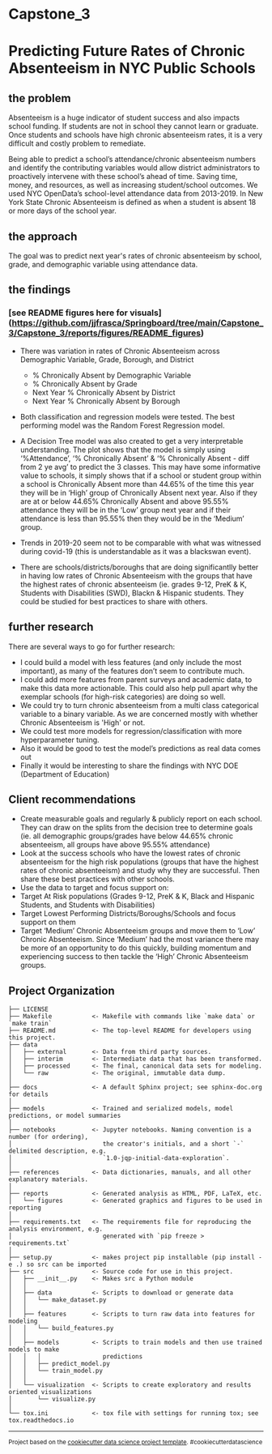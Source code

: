 Capstone_3
==============================

# Predicting Future Rates of Chronic Absenteeism in NYC Public Schools

## the problem 

Absenteeism is a huge indicator of student success and also impacts school funding. If students are not in school they cannot learn or graduate. Once students and schools have high chronic absenteeism rates, it is a very difficult and costly problem to remediate. 

Being able to predict a school’s attendance/chronic absenteeism numbers and identify the contributing variables would allow district administrators to proactively intervene with these school’s ahead of time. Saving time, money, and resources, as well as increasing student/school outcomes. We used NYC OpenData’s school-level attendance data from 2013-2019. In New York State Chronic Absenteeism is defined as when a student is absent 18 or more days of the school year.

## the approach

The goal was to predict next year's rates of chronic absenteeism by school, grade, and demographic variable using attendance data.

## the findings
### [see README figures here for visuals] (https://github.com/jjfrasca/Springboard/tree/main/Capstone_3/Capstone_3/reports/figures/README_figures)

- There was variation in rates of Chronic Absenteeism across Demographic Variable, Grade, Borough, and District
    - % Chronically Absent by Demographic Variable
    - % Chronically Absent by Grade
    - Next Year % Chronically Absent by District
    - Next Year % Chronically Absent by Borough
    
- Both classification and regression models were tested. The best performing model was the Random Forest Regression model.

- A Decision Tree model was also created to get a very interpretable understanding. The plot shows that the model is simply using ‘%Attendance’,  ‘% Chronically Absent’ & ‘% Chronically Absent - diff from 2 ye avg’  to predict the 3 classes.  This may have some informative value to schools, it simply shows that if a school or student group within a school is Chronically Absent more than 44.65% of the time this year they will be in ‘High’ group of Chronically Absent next year. Also if they are at or below 44.65% Chronically Absent and above 95.55% attendance they will be in the ‘Low’ group next year and if their attendance is less than 95.55% then they would be in the ‘Medium’ group. 

- Trends in 2019-20 seem not to be comparable with what was witnessed during covid-19 (this is understandable as it was a blackswan event).

- There are schools/districts/boroughs that are doing significantlly better in having low rates of Chronic Absenteeism with the groups that have the highest rates of chronic absenteeism (ie. grades 9-12, PreK & K, Students with Disabilities (SWD), Blackn &  Hispanic students. They could be studied for best practices to share with others.



## further research

There are several ways to go for further research:

- I could build a model with less features (and only include the most important), as many of the features don’t seem to contribute much.
- I could add more features from parent surveys and academic data, to make this data more actionable. This could also help pull apart why the exemplar schools (for high-risk categories) are doing so well.
- We could try to turn chronic absenteeism from a multi class categorical variable to a binary variable. As we are concerned mostly with whether Chronic Absenteeism is 'High' or not.
- We could test more models for regression/classification with more hyperparameter tuning.
- Also it would be good to test the model’s predictions as real data comes out
- Finally it would be interesting to share the findings with NYC DOE (Department of Education)

## Client recommendations

- Create measurable goals and regularly & publicly report on each school. They can draw on the splits from the decision tree to determine goals (ie. all demographic groups/grades have below 44.65% chronic absenteeism, all groups have above 95.55% attendance)
- Look at the success schools who have the lowest rates of chronic absenteeism for the high risk populations (groups that have the highest rates of chronic absenteeism) and study why they are successful. Then share these best practices with other schools.
- Use the data to target and focus support on:
- Target At Risk populations (Grades 9-12, PreK & K, Black and Hispanic Students, and Students with Disabilities)
- Target Lowest Performing Districts/Boroughs/Schools and focus support on them
- Target ‘Medium’ Chronic Absenteeism groups and move them to ‘Low’ Chronic Absenteeism. Since ‘Medium’ had the most variance there may be more of an opportunity to do this quickly, building momentum and experiencing success to then tackle the ‘High’ Chronic Absenteeism groups.




Project Organization
------------

    ├── LICENSE
    ├── Makefile           <- Makefile with commands like `make data` or `make train`
    ├── README.md          <- The top-level README for developers using this project.
    ├── data
    │   ├── external       <- Data from third party sources.
    │   ├── interim        <- Intermediate data that has been transformed.
    │   ├── processed      <- The final, canonical data sets for modeling.
    │   └── raw            <- The original, immutable data dump.
    │
    ├── docs               <- A default Sphinx project; see sphinx-doc.org for details
    │
    ├── models             <- Trained and serialized models, model predictions, or model summaries
    │
    ├── notebooks          <- Jupyter notebooks. Naming convention is a number (for ordering),
    │                         the creator's initials, and a short `-` delimited description, e.g.
    │                         `1.0-jqp-initial-data-exploration`.
    │
    ├── references         <- Data dictionaries, manuals, and all other explanatory materials.
    │
    ├── reports            <- Generated analysis as HTML, PDF, LaTeX, etc.
    │   └── figures        <- Generated graphics and figures to be used in reporting
    │
    ├── requirements.txt   <- The requirements file for reproducing the analysis environment, e.g.
    │                         generated with `pip freeze > requirements.txt`
    │
    ├── setup.py           <- makes project pip installable (pip install -e .) so src can be imported
    ├── src                <- Source code for use in this project.
    │   ├── __init__.py    <- Makes src a Python module
    │   │
    │   ├── data           <- Scripts to download or generate data
    │   │   └── make_dataset.py
    │   │
    │   ├── features       <- Scripts to turn raw data into features for modeling
    │   │   └── build_features.py
    │   │
    │   ├── models         <- Scripts to train models and then use trained models to make
    │   │   │                 predictions
    │   │   ├── predict_model.py
    │   │   └── train_model.py
    │   │
    │   └── visualization  <- Scripts to create exploratory and results oriented visualizations
    │       └── visualize.py
    │
    └── tox.ini            <- tox file with settings for running tox; see tox.readthedocs.io


--------

<p><small>Project based on the <a target="_blank" href="https://drivendata.github.io/cookiecutter-data-science/">cookiecutter data science project template</a>. #cookiecutterdatascience</small></p>
